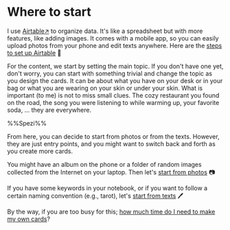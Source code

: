 Where to start
========

I use [Airtable:arrow_upper_right:](https://airtable.com/) to organize data. It's like a spreadsheet but with more features, like adding images. It comes with a mobile app, so you can easily upload photos from your phone and edit texts anywhere. Here are the [steps to set up Airtable](#doc/airtable) :wrench:

For the content, we start by setting the main topic. If you don't have one yet, don't worry, you can start with something trivial and change the topic as you design the cards. It can be about what you have on your desk or in your bag or what you are wearing on your skin or under your skin. What is important (to me) is not to miss small clues. The cozy restaurant you found on the road, the song you were listening to while warming up, your favorite soda, ... they are everywhere.

%%Spezi%%

From here, you can decide to start from photos or from the texts. However, they are just entry points, and you might want to switch back and forth as you create more cards.

You might have an album on the phone or a folder of random images collected from the Internet on your laptop. Then let's [start from photos](#doc/photos) :camera:

If you have some keywords in your notebook, or if you want to follow a certain naming convention (e.g., tarot), let's [start from texts](#doc/texts) :pen:

By the way, if you are too busy for this; [how much time do I need to make my own cards](#doc/time)?
